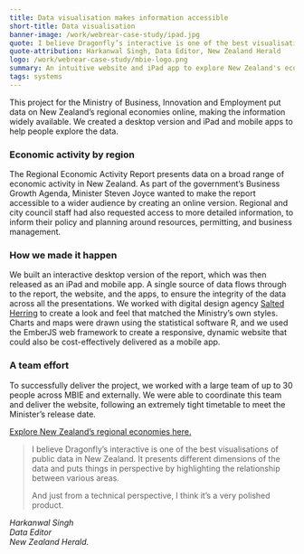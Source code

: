 ```yaml
---
title: Data visualisation makes information accessible
short-title: Data visualisation
banner-image: /work/webrear-case-study/ipad.jpg
quote: I believe Dragonfly’s interactive is one of the best visualisations of public data in New Zealand.
quote-attribution: Harkanwal Singh, Data Editor, New Zealand Herald
logo: /work/webrear-case-study/mbie-logo.png
summary: An intuitive website and iPad app to explore New Zealand's economic results.
tags: systems 
---
```


This project for the Ministry of Business, Innovation and Employment put data on New Zealand’s regional
economies online, making the information widely available. We created a desktop version and iPad and mobile apps to help people explore the data. 

<!--more-->

### Economic activity by region
The Regional Economic Activity Report presents data on a broad range of
economic activity in New Zealand. As part of the government’s Business Growth Agenda, 
Minister Steven Joyce 
wanted to make the report accessible to a wider audience by creating an 
online version.  Regional and city council staff had also requested access to more detailed 
information, 
to inform their policy and planning around resources, permitting, and business management.

### How we made it happen  
We built an interactive desktop version of the report, which was
then released as an iPad and mobile app. A single source of data flows through to the report,
the website, and the apps, to ensure the integrity of the data across all the
presentations. We worked with digital design agency [Salted Herring](http://www.saltedherring.com) to create a look and feel that
matched the Ministry’s own styles. Charts and maps were drawn using the statistical software R, and we used the EmberJS
web framework to create a responsive, dynamic website that could also be cost-effectively delivered as a
mobile app.

### A team effort

To successfully deliver the project, we worked with a large team of up to 30 people across MBIE and 
externally. We were able to coordinate this team and deliver the website, following an 
extremely tight timetable to meet 
the Minister’s release date. 

[Explore New Zealand’s regional economies here.](http://www.mbie.govt.nz/info-services/business/business-growth-agenda/regions)


> I believe Dragonfly’s interactive is one of the best visualisations of 
> public data in New Zealand. 
> It presents different dimensions of the data and puts things in perspective by 
> highlighting the relationship between various areas. 
> 
> And just from a technical perspective, I think it’s a very polished product.

<cite>Harkanwal Singh<br />
Data Editor<br />
New Zealand Herald.</cite>


